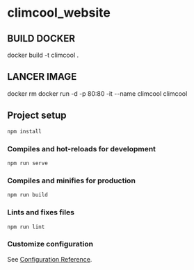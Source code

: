 # climcool_website

## BUILD DOCKER
docker build -t climcool .

## LANCER IMAGE
docker rm
docker run -d -p 80:80 -it --name climcool climcool

## Project setup
```
npm install
```

### Compiles and hot-reloads for development
```
npm run serve
```

### Compiles and minifies for production
```
npm run build
```

### Lints and fixes files
```
npm run lint
```

### Customize configuration
See [Configuration Reference](https://cli.vuejs.org/config/).
